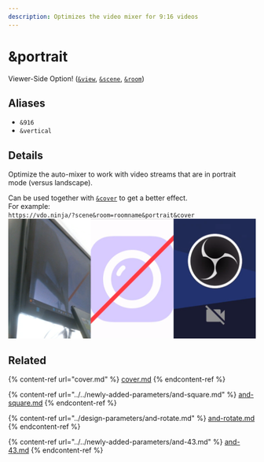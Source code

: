 ```yaml
---
description: Optimizes the video mixer for 9:16 videos
---
```


# \&portrait

Viewer-Side Option! ([`&view`](view.md), [`&scene`](scene.md), [`&room`](../../general-settings/room.md))

## Aliases

* `&916`
* `&vertical`

## Details

Optimize the auto-mixer to work with video streams that are in portrait mode (versus landscape).

Can be used together with [`&cover`](cover.md) to get a better effect.\
For example:\
`https://vdo.ninja/?scene&room=roomname&portrait&cover`\
![](<../../.gitbook/assets/image (6).png>)

## Related

{% content-ref url="cover.md" %}
[cover.md](cover.md)
{% endcontent-ref %}

{% content-ref url="../../newly-added-parameters/and-square.md" %}
[and-square.md](../../newly-added-parameters/and-square.md)
{% endcontent-ref %}

{% content-ref url="../design-parameters/and-rotate.md" %}
[and-rotate.md](../design-parameters/and-rotate.md)
{% endcontent-ref %}

{% content-ref url="../../newly-added-parameters/and-43.md" %}
[and-43.md](../../newly-added-parameters/and-43.md)
{% endcontent-ref %}
